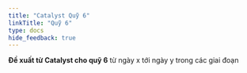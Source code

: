 ```yaml
---
title: "Catalyst Quỹ 6"
linkTitle: "Quỹ 6"
type: docs
hide_feedback: true
---
```


<!-- This index page is yet to be udated.  -->
**Đề xuất từ Catalyst cho quỹ 6** từ ngày x tới ngày y trong các giai đoạn
